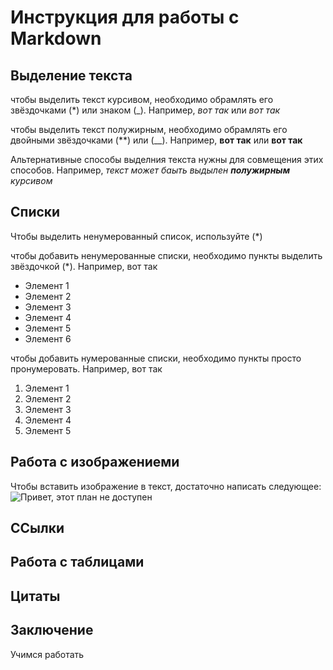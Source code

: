# Инструкция для работы с Markdown

## Выделение текста
чтобы выделить текст курсивом, необходимо обрамлять его звёздочками (*) или знаком (_). Например, *вот так* или _вот так_

чтобы выделить текст полужирным, необходимо обрамлять его двойными звёздочками (**) или (__). Например, **вот так** или __вот так__

Альтернативные способы выделния текста нужны для совмещения этих способов. Например, _текст может баыть выдылен **полужирным** курсивом_

## Списки
Чтобы выделить ненумерованный список, используйте (*)

чтобы добавить ненумерованные списки, необходимо пункты выделить звёздочкой (*). Например, вот так
* Элемент 1
* Элемент 2
* Элемент 3
* Элемент 4
* Элемент 5
* Элемент 6


чтобы добавить нумерованные списки, необходимо пункты просто пронумеровать. Например, вот так
1. Элемент 1
2. Элемент 2
3. Элемент 3
4. Элемент 4
5. Элемент 5


## Работа с изображениеми

Чтобы вставить изображение в текст, достаточно написать следующее:
![Привет, этот план не  доступен](турлайн.jpg)

## ССылки

## Работа с таблицами

## Цитаты

## Заключение
Учимся работать